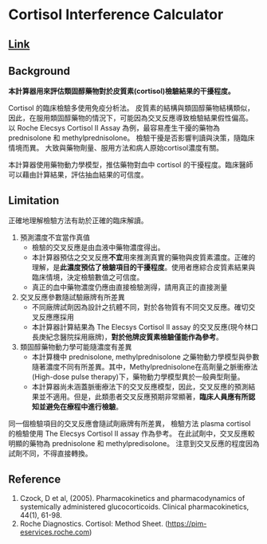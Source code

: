 # Cortisol Interference Calculator
## [Link](https://imotwnsix-pharmacokinetics-steroid-app-y2yido.streamlit.app/)

## Background
**本計算器用來評估類固醇藥物對於皮質素(cortisol)檢驗結果的干擾程度。**

Cortisol 的臨床檢驗多使用免疫分析法。
皮質素的結構與類固醇藥物結構類似，
因此，在服用類固醇藥物的情況下，可能因為交叉反應導致檢驗結果假性偏高。
以 Roche Elecsys Cortisol II Assay 為例，最容易產生干擾的藥物為 prednisolone 和 methylprednisolone。
檢驗干擾是否影響判讀與決策，隨臨床情境而異。
大致與藥物劑量、服用方法和病人原始cortisol濃度有關。

本計算器使用藥物動力學模型，推估藥物對血中 cortisol 的干擾程度。臨床醫師可以藉由計算結果，評估抽血結果的可信度。

## Limitation
正確地理解檢驗方法有助於正確的臨床解讀。

 1. 預測濃度不宜當作真值
    - 檢驗的交叉反應是由血液中藥物濃度得出。
    - 本計算器預估之交叉反應**不宜**用來推測真實的藥物與皮質素濃度。正確的理解，是**此濃度預估了檢驗項目的干擾程度**。使用者應綜合皮質素結果與臨床情境，決定檢驗數值之可信度。
    - 真正的血中藥物濃度仍應由直接檢驗測得，請用真正的直接測量
 2. 交叉反應參數隨試驗廠牌有所差異
    - 不同廠牌試劑因為設計之抗體不同，對於各物質有不同交叉反應。確切交叉反應應採用
    - 本計算器計算結果為 The Elecsys Cortisol II assay 的交叉反應(現今林口長庚紀念醫院採用廠牌)，**對於他牌皮質素檢驗僅能作為參考**。
 3. 類固醇藥物動力學可能隨濃度有差異
    - 本計算機中 prednisolone, methylprednisolone 之藥物動力學模型與參數隨著濃度不同有所差異。其中，Methylprednisolone在高劑量之脈衝療法(High-dose pulse therapy)下，藥物動力學模型異於一般典型劑量。
    - 本計算器尚未涵蓋脈衝療法下的交叉反應模型，因此，交叉反應的預測結果並不適用。但是，此類患者交叉反應預期非常顯著，**臨床人員應有所認知並避免在療程中進行檢驗**。

同一個檢驗項目的交叉反應會隨試劑廠牌有所差異，
檢驗方法
plasma cortisol 的檢驗使用 The Elecsys Cortisol II assay 作為參考。
在此試劑中，交叉反應較明顯的藥物為 prednisolone 和 methylpredisolone。
注意到交叉反應的程度因為試劑不同，不得直接轉換。

## Reference
 1. Czock, D et al, (2005). Pharmacokinetics and pharmacodynamics of systemically administered glucocorticoids. Clinical pharmacokinetics, 44(1), 61-98.
 2. Roche Diagnostics. Cortisol: Method Sheet. (https://pim-eservices.roche.com)
